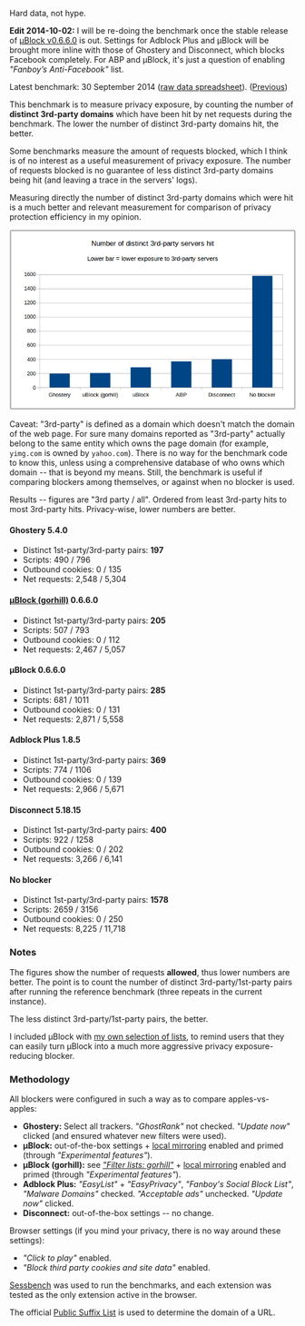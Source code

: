 Hard data, not hype.

**Edit 2014-10-02:** I will be re-doing the benchmark once the stable release of [µBlock v0.6.6.0](https://github.com/gorhill/uBlock/releases/tag/0.6.6.0) is out. Settings for Adblock Plus and µBlock will be brought more inline with those of Ghostery and Disconnect, which blocks Facebook completely. For ABP and µBlock, it's just a question of enabling _"Fanboy’s Anti-Facebook"_ list.

Latest benchmark: 30 September 2014 ([raw data spreadsheet](https://github.com/gorhill/uBlock/blob/master/doc/benchmarks/privex-201409-30.ods)). ([Previous](https://github.com/gorhill/uBlock/wiki/2014-07-22:-%C2%B5Block-and-others:-Blocking-ads,-trackers,-malwares))

This benchmark is to measure privacy exposure, by counting the number of **distinct 3rd-party domains** which
have been hit by net requests during the benchmark. The lower the number of distinct 3rd-party domains hit, the better.

Some benchmarks measure the amount of requests blocked, which I think is of no interest as a useful
measurement of privacy exposure. The number of requests blocked is no guarantee of less distinct 3rd-party domains being hit (and leaving a trace in the servers' logs).

Measuring directly the number of distinct 3rd-party domains which were hit is a much better and relevant measurement for comparison of privacy protection efficiency in my opinion.

![Privacy benchmark graph](https://raw.githubusercontent.com/gorhill/uBlock/master/doc/benchmarks/privex-201409-30.png)

Caveat: "3rd-party" is defined as a domain which doesn't match the domain of the web page. For sure many 
domains reported as "3rd-party" actually belong to the same entity which owns the page domain (for example, `yimg.com` is owned by `yahoo.com`). There is no way for the benchmark code to know this, unless using a comprehensive database of who owns which domain -- that is beyond my means. Still, the benchmark is useful if comparing blockers among themselves, or against when no blocker is used.

Results -- figures are "3rd party / all". Ordered from least 3rd-party hits to most 3rd-party hits. Privacy-wise, lower numbers are better.

#### Ghostery 5.4.0

- Distinct 1st-party/3rd-party pairs: **197**
- Scripts: 490 / 796
- Outbound cookies: 0 / 135
- Net requests: 2,548 / 5,304

#### [µBlock (gorhill)](https://github.com/gorhill/uBlock/wiki/Filter-lists:-gorhill) 0.6.6.0

- Distinct 1st-party/3rd-party pairs: **205**
- Scripts: 507 / 793
- Outbound cookies: 0 / 112
- Net requests: 2,467 / 5,057

#### µBlock 0.6.6.0

- Distinct 1st-party/3rd-party pairs: **285**
- Scripts: 681 / 1011
- Outbound cookies: 0 / 131
- Net requests: 2,871 / 5,558

#### Adblock Plus 1.8.5

- Distinct 1st-party/3rd-party pairs: **369**
- Scripts: 774 / 1106
- Outbound cookies: 0 / 139
- Net requests: 2,966 / 5,671

#### Disconnect 5.18.15

- Distinct 1st-party/3rd-party pairs: **400**
- Scripts: 922 / 1258
- Outbound cookies: 0 / 202
- Net requests: 3,266 / 6,141

#### No blocker

- Distinct 1st-party/3rd-party pairs: **1578**
- Scripts: 2659 / 3156
- Outbound cookies: 0 / 250
- Net requests: 8,225 / 11,718

### Notes

The figures show the number of requests **allowed**, thus lower numbers are better. 
The point is to count the number of distinct 3rd-party/1st-party pairs after running 
the reference benchmark (three repeats in the current instance).

The less distinct 3rd-party/1st-party pairs, the better.

I included µBlock with [my own selection of lists](https://github.com/gorhill/uBlock/wiki/Filter-lists:-gorhill), to remind users that they can easily turn µBlock into a much more aggressive privacy exposure-reducing blocker.

### Methodology

All blockers were configured in such a way as to compare apples-vs-apples:

- **Ghostery:** Select all trackers. _"GhostRank"_ not checked. _"Update now"_ clicked (and ensured whatever new filters were used).
- **µBlock:** out-of-the-box settings + [local mirroring](https://github.com/gorhill/uBlock/wiki/Experimental-features#privacy-exposure-reduction-local-mirroring) enabled and primed (through _"Experimental features"_).
- **µBlock (gorhill):** see [_"Filter lists: gorhill"_](https://github.com/gorhill/uBlock/wiki/Filter-lists:-gorhill) + [local mirroring](https://github.com/gorhill/uBlock/wiki/Experimental-features#privacy-exposure-reduction-local-mirroring) enabled and primed (through _"Experimental features"_).
- **Adblock Plus:** _"EasyList"_ + _"EasyPrivacy"_, _"Fanboy's Social Block List"_, _"Malware Domains"_ checked. _"Acceptable ads"_ unchecked. _"Update now"_ clicked.
- **Disconnect:** out-of-the-box settings -- no change.

Browser settings (if you mind your privacy, there is no way around these settings):
- _"Click to play"_ enabled.
- _"Block third party cookies and site data"_ enabled.

[Sessbench](https://github.com/gorhill/sessbench) was used to run the benchmarks, 
and each extension was tested as the only extension active in the browser.

The official [Public Suffix List](https://publicsuffix.org/list/) is used to determine the domain of a URL.
